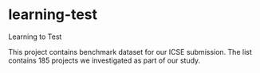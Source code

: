 # learning-test
Learning to Test

This project contains benchmark dataset for our ICSE submission. The list contains 185 projects we investigated as part of our study.
